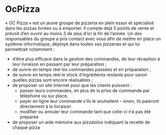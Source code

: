 # OcPizza
« OC Pizza » est un jeune groupe de pizzeria en plein essor et spécialisé dans les pizzas livrées ou à emporter. Il compte déjà 5 points de vente et prévoit d’en ouvrir au moins 3 de plus d’ici la fin de l’année. Un des responsables du groupe a pris contact avec vous afin de mettre en place un système informatique, déployé dans toutes ses pizzerias et qui lui permettrait notamment :

- d’être plus efficace dans la gestion des commandes, de leur réception à leur livraison en passant par leur préparation ;
- de suivre en temps réel les commandes passées et en préparation ;
- de suivre en temps réel le stock d’ingrédients restants pour savoir quelles pizzas sont encore réalisables ;
- de proposer un site Internet pour que les clients puissent :
	- passer leurs commandes, en plus de la prise de commande par téléphone ou sur place,
	- payer en ligne leur commande s’ils le souhaitent – sinon, ils paieront directement à la livraison
	- modifier ou annuler leur commande tant que celle-ci n’a pas été préparée
- de proposer un aide mémoire aux pizzaiolos indiquant la recette de chaque pizza
